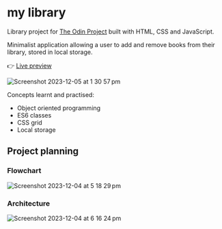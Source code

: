 # my library
Library project for [The Odin Project](https://www.theodinproject.com/lessons/node-path-javascript-library) built with HTML, CSS and JavaScript.

Minimalist application allowing a user to add and remove books from their library, stored in local storage.

:point_right: [Live preview](https://spontaneous-sprite-903ef9.netlify.app/)

![Screenshot 2023-12-05 at 1 30 57 pm](https://github.com/laurenchamps/library/assets/96929810/838d9427-fbd5-4e53-a6ae-db64812a6e4d)

Concepts learnt and practised:
- Object oriented programming
- ES6 classes
- CSS grid
- Local storage

## Project planning

### Flowchart

![Screenshot 2023-12-04 at 5 18 29 pm](https://github.com/laurenchamps/library/assets/96929810/78b15417-dba6-4070-b6b6-11d8f7bb093c)

### Architecture

![Screenshot 2023-12-04 at 6 16 24 pm](https://github.com/laurenchamps/library/assets/96929810/fb3a72f7-13a8-49ff-9318-59790adc8f7f)
